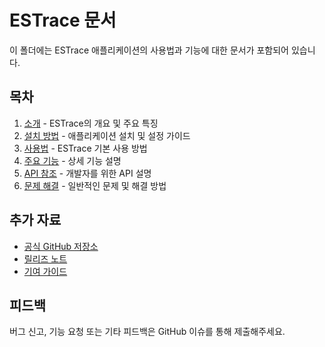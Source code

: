 # ESTrace 문서

이 폴더에는 ESTrace 애플리케이션의 사용법과 기능에 대한 문서가 포함되어 있습니다.

## 목차

1. [소개](./introduction.md) - ESTrace의 개요 및 주요 특징
2. [설치 방법](./installation.md) - 애플리케이션 설치 및 설정 가이드
3. [사용법](./usage.md) - ESTrace 기본 사용 방법
4. [주요 기능](./features.md) - 상세 기능 설명
5. [API 참조](./api.md) - 개발자를 위한 API 설명
6. [문제 해결](./troubleshooting.md) - 일반적인 문제 및 해결 방법

## 추가 자료

- [공식 GitHub 저장소](https://github.com/yourrepository/estrace)
- [릴리즈 노트](./release-notes.md)
- [기여 가이드](./contributing.md)

## 피드백

버그 신고, 기능 요청 또는 기타 피드백은 GitHub 이슈를 통해 제출해주세요.
